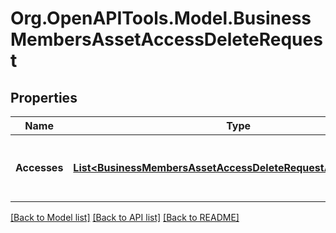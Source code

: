 # Org.OpenAPITools.Model.BusinessMembersAssetAccessDeleteRequest

## Properties

Name | Type | Description | Notes
------------ | ------------- | ------------- | -------------
**Accesses** | [**List&lt;BusinessMembersAssetAccessDeleteRequestAccessesInner&gt;**](BusinessMembersAssetAccessDeleteRequestAccessesInner.md) | List of members asset access to be deleted | 

[[Back to Model list]](../README.md#documentation-for-models) [[Back to API list]](../README.md#documentation-for-api-endpoints) [[Back to README]](../README.md)

